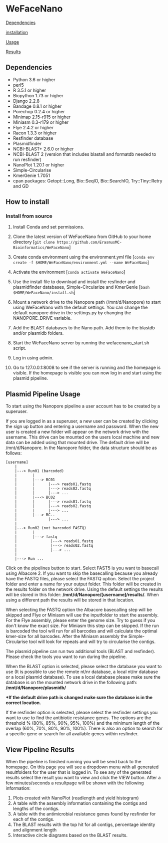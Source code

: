 # WeFaceNano

[Dependencies](#dependencies)

[installation](#installation)

[Usage](#usage)

[Results](#results)

## <a name="dependencies"></a>Dependencies

* Python 3.6 or higher
* perl5
* R 3.5.1 or higher
* Biopython 1.73 or higher
* Django 2.2.8
* Bandage 0.8.1 or higher
* Porechop 0.2.4 or higher
* Minimap 2.15-r915 or higher
* Miniasm 0.3-r179 or higher
* Flye 2.4.2 or higher
* Racon 1.3.3 or higher
* Resfinder database
* Plasmidfinder
* NCBI-BLAST+ 2.6.0 or higher
* NCBI-BLAST 2 (version that includes blastall and formatdb needed to run resfinder)
* NanoPlot 1.20.1 or higher
* Simple-Circularise
* KmerGenie 1.7051
* cpan packages: Getopt::Long, Bio::SeqIO, Bio::SearchIO, Try::Tiny::Retry and GD

## <a name="installation"></a>How to install

### Install from source

1. Install Conda and set permissions.

2. Clone the latest version of WeFaceNano from GitHub to your home directory [```git clone https://github.com/ErasmusMC-Bioinformatics/WeFaceNano```]

3. Create conda environment using the environment.yml file [```conda env create -f $HOME/WeFaceNano/environment.yml --name WeFaceNano```]

4. Activate the environment [```conda activate WeFaceNano```]

5. Use the install file to download and install the resfinder and plasmidfinder databases, Simple-Circularize and KmerGenie [```bash $HOME/WeFaceNano/install.sh```]

5. Mount a network drive to the Nanopore path (/mnt/d/Nanopore) to start using WeFaceNano with the default settings. You can change the default nanopore drive in the settings.py by changing the NANOPORE_DRIVE variable.

6. Add the BLAST databases to the Nano path. Add them to the blastdb and/or plasmidb folders.

7. Start the WeFaceNano server by running the wefacenano_start.sh script.

8. Log in using admin.

9. Go to 127.0.0.1:8008 to see if the server is running and the homepage is visible. If the homepage is visible you can now log in and start using the plasmid pipeline.


## <a name="usage"></a>Plasmid Pipeline Usage

To start using the Nanopore pipeline a user account has to be created by a superuser.

If you are logged in as a superuser, a new user can be created by clicking the sign up button and entering a username and password. When the new user is created a new folder will appear on the network drive with the username. This drive can be mounted on the users local machine and new data can be added using that mounted drive.
The default drive will be /mnt/d/Nanopore. In the Nanopore folder, the data structure should be as follows:

```text
[username]
    |
    |---> Run01 (barcoded)
    |       |
    |       |---> BC01
    |       |      |---> reads01.fastq
    |       |      |---> reads02.fastq
    |       |      |---> ...
    |       |---> BC02
    |       |      |---> reads01.fastq
    |       |      |---> reads02.fastq
    |       |      |---> ...
    |       |---> BC..
    |              |---> ...
    |
    |---> Run02 (not barcoded FASTQ)
    |       |
    |       |---> fastq
    |               |---> reads01.fastq
    |               |---> reads02.fastq
    |               |---> ...
    |
    |---> Run ...
```

Click on the pipelines button to start. Select FAST5 is you want to basecall using Albacore 2. If you want to skip the basecalling because you already have the FASTQ files, please select the FASTQ option. Select the project folder and enter a name for your output folder. This folder will be created in the results folder on the network drive. Using the default settings the results will be stored in this folder: <b>/mnt/d/Nanopore/[username]/results/</b>. When using a different path the results will be stored in that location.

When selecting the FASTQ option the Albacore basecalling step will be skipped and Flye or Miniasm will use the inputfolder to start the assembly. For the Flye assembly, please enter the genome size. Try to guess if you don't know the exact size. For Miniasm this step can be skipped. If the run is barcoded the tool will run for all barcodes and will calculate the optimal kmer-size for all barcodes. After the Miniasm assembly the Simple-Circularise tool will look for repeats and will try to circularise the contigs.

The plasmid pipeline can run two additional tools (BLAST and resfinder). Please check the tools you want to run during the pipeline.

When the BLAST option is selected, please select the database you want to use (It is possible to use the remote nt/nr database, a local nt/nr database or a local plasmid database). To use a local database please make sure the database is on the mounted network drive in the following path: <b>/mnt/d/Nanopore/plasmidb/</b>

<b>*If the default drive path is changed make sure the database is in the correct location.</b>

If the resfinder option is selected, please select the resfinder settings you want to use to find the antibiotic resistance genes.
The options are the threshold % (80%, 85%, 90%, 95%, 100%) and the minimum length of the overlap (60%, 70%, 80%, 90%, 100%).
There is also an option to search for a specific gene or search for all available genes within resfinder.

## <a name="results"></a>View Pipeline Results

When the pipeline is finished running you will be send back to the homepage. On this page you will see a dropdown menu with all generated resultfolders for the user that is logged in. To see any of the generated results select the result you want to view and click the VIEW button. After a few minutes/seconds a resultpage will be shown with the following information:

1. Plots created with NanoPlot (readlength and yield histogram)
2. A table with the assembly information containing the contigs and lengths of the contigs.
3. A table with the antimicrobial resistance genes found by resfinder for each of the contigs.
4. The BLAST results with the top hit for all contigs, percentage identity and alignment length
5. Interactive circle diagrams based on the BLAST results.
